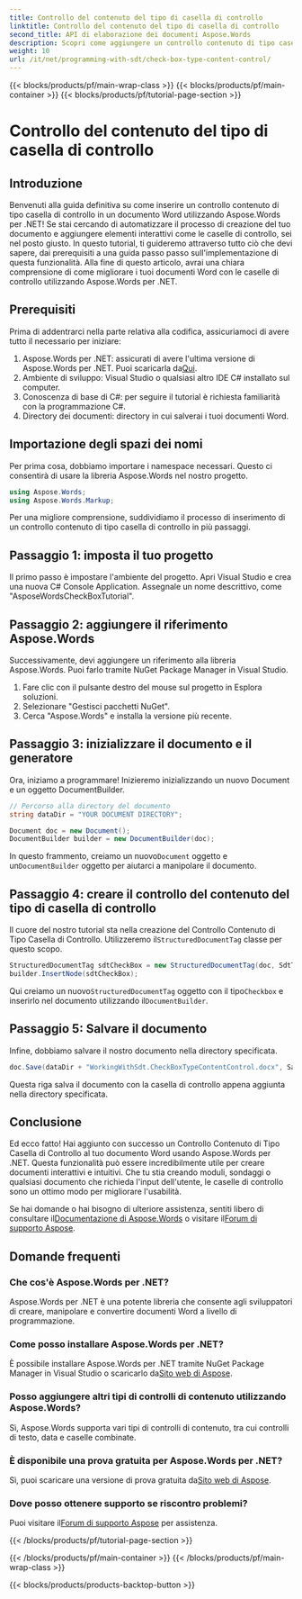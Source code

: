 ```yaml
---
title: Controllo del contenuto del tipo di casella di controllo
linktitle: Controllo del contenuto del tipo di casella di controllo
second_title: API di elaborazione dei documenti Aspose.Words
description: Scopri come aggiungere un controllo contenuto di tipo casella di controllo nei documenti Word utilizzando Aspose.Words per .NET con questa dettagliata esercitazione passo dopo passo.
weight: 10
url: /it/net/programming-with-sdt/check-box-type-content-control/
---
```


{{< blocks/products/pf/main-wrap-class >}}
{{< blocks/products/pf/main-container >}}
{{< blocks/products/pf/tutorial-page-section >}}

# Controllo del contenuto del tipo di casella di controllo

## Introduzione

Benvenuti alla guida definitiva su come inserire un controllo contenuto di tipo casella di controllo in un documento Word utilizzando Aspose.Words per .NET! Se stai cercando di automatizzare il processo di creazione del tuo documento e aggiungere elementi interattivi come le caselle di controllo, sei nel posto giusto. In questo tutorial, ti guideremo attraverso tutto ciò che devi sapere, dai prerequisiti a una guida passo passo sull'implementazione di questa funzionalità. Alla fine di questo articolo, avrai una chiara comprensione di come migliorare i tuoi documenti Word con le caselle di controllo utilizzando Aspose.Words per .NET.

## Prerequisiti

Prima di addentrarci nella parte relativa alla codifica, assicuriamoci di avere tutto il necessario per iniziare:

1.  Aspose.Words per .NET: assicurati di avere l'ultima versione di Aspose.Words per .NET. Puoi scaricarla da[Qui](https://releases.aspose.com/words/net/).
2. Ambiente di sviluppo: Visual Studio o qualsiasi altro IDE C# installato sul computer.
3. Conoscenza di base di C#: per seguire il tutorial è richiesta familiarità con la programmazione C#.
4. Directory dei documenti: directory in cui salverai i tuoi documenti Word.

## Importazione degli spazi dei nomi

Per prima cosa, dobbiamo importare i namespace necessari. Questo ci consentirà di usare la libreria Aspose.Words nel nostro progetto.

```csharp
using Aspose.Words;
using Aspose.Words.Markup;
```

Per una migliore comprensione, suddividiamo il processo di inserimento di un controllo contenuto di tipo casella di controllo in più passaggi.

## Passaggio 1: imposta il tuo progetto

Il primo passo è impostare l'ambiente del progetto. Apri Visual Studio e crea una nuova C# Console Application. Assegnale un nome descrittivo, come "AsposeWordsCheckBoxTutorial".

## Passaggio 2: aggiungere il riferimento Aspose.Words

Successivamente, devi aggiungere un riferimento alla libreria Aspose.Words. Puoi farlo tramite NuGet Package Manager in Visual Studio.

1. Fare clic con il pulsante destro del mouse sul progetto in Esplora soluzioni.
2. Selezionare "Gestisci pacchetti NuGet".
3. Cerca "Aspose.Words" e installa la versione più recente.

## Passaggio 3: inizializzare il documento e il generatore

Ora, iniziamo a programmare! Inizieremo inizializzando un nuovo Document e un oggetto DocumentBuilder.

```csharp
// Percorso alla directory del documento
string dataDir = "YOUR DOCUMENT DIRECTORY";

Document doc = new Document();
DocumentBuilder builder = new DocumentBuilder(doc);
```

 In questo frammento, creiamo un nuovo`Document` oggetto e un`DocumentBuilder` oggetto per aiutarci a manipolare il documento.

## Passaggio 4: creare il controllo del contenuto del tipo di casella di controllo

Il cuore del nostro tutorial sta nella creazione del Controllo Contenuto di Tipo Casella di Controllo. Utilizzeremo il`StructuredDocumentTag` classe per questo scopo.

```csharp
StructuredDocumentTag sdtCheckBox = new StructuredDocumentTag(doc, SdtType.Checkbox, MarkupLevel.Inline);
builder.InsertNode(sdtCheckBox);
```

 Qui creiamo un nuovo`StructuredDocumentTag` oggetto con il tipo`Checkbox` e inserirlo nel documento utilizzando il`DocumentBuilder`.

## Passaggio 5: Salvare il documento

Infine, dobbiamo salvare il nostro documento nella directory specificata.

```csharp
doc.Save(dataDir + "WorkingWithSdt.CheckBoxTypeContentControl.docx", SaveFormat.Docx);
```

Questa riga salva il documento con la casella di controllo appena aggiunta nella directory specificata.

## Conclusione

Ed ecco fatto! Hai aggiunto con successo un Controllo Contenuto di Tipo Casella di Controllo al tuo documento Word usando Aspose.Words per .NET. Questa funzionalità può essere incredibilmente utile per creare documenti interattivi e intuitivi. Che tu stia creando moduli, sondaggi o qualsiasi documento che richieda l'input dell'utente, le caselle di controllo sono un ottimo modo per migliorare l'usabilità.

 Se hai domande o hai bisogno di ulteriore assistenza, sentiti libero di consultare il[Documentazione di Aspose.Words](https://reference.aspose.com/words/net/) o visitare il[Forum di supporto Aspose](https://forum.aspose.com/c/words/8).

## Domande frequenti

### Che cos'è Aspose.Words per .NET?
Aspose.Words per .NET è una potente libreria che consente agli sviluppatori di creare, manipolare e convertire documenti Word a livello di programmazione.

### Come posso installare Aspose.Words per .NET?
 È possibile installare Aspose.Words per .NET tramite NuGet Package Manager in Visual Studio o scaricarlo da[Sito web di Aspose](https://releases.aspose.com/words/net/).

### Posso aggiungere altri tipi di controlli di contenuto utilizzando Aspose.Words?
Sì, Aspose.Words supporta vari tipi di controlli di contenuto, tra cui controlli di testo, data e caselle combinate.

### È disponibile una prova gratuita per Aspose.Words per .NET?
 Sì, puoi scaricare una versione di prova gratuita da[Sito web di Aspose](https://releases.aspose.com/).

### Dove posso ottenere supporto se riscontro problemi?
 Puoi visitare il[Forum di supporto Aspose](https://forum.aspose.com/c/words/8) per assistenza.

{{< /blocks/products/pf/tutorial-page-section >}}

{{< /blocks/products/pf/main-container >}}
{{< /blocks/products/pf/main-wrap-class >}}

{{< blocks/products/products-backtop-button >}}
